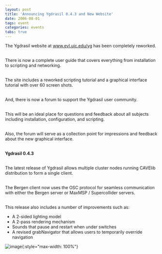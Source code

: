 ```yaml
---
layout: post
title: 'Announcing Ygdrasil 0.4.3 and New Website'
date: 2006-08-01
tags: event
categories: events
tabs: true
---
```


The Ygdrasil website at <a href="http://www.evl.uic.edu/yg">www.evl.uic.edu/yg</a> has been completely reworked.<br><br>

There is now a complete user guide that covers everything from installation to scripting and networking.<br><br>

The site includes a reworked scripting tutorial and a graphical interface tutorial with over 60 screen shots.<br><br>

And, there is now a forum to support the Ygdrasil user community.<br><br>

This will be an ideal place for questions and feedback about all subjects including installation, configuration, and scripting.<br><br>

Also, the forum will serve as a collection point for impressions and feedback about the new graphical interface.<br><br>

<strong>Ygdrasil 0.4.3</strong><br><br>

The latest release of Ygdrasil allows multiple cluster nodes running CAVElib distribution to form a single client.<br><br>

The Bergen client now uses the OSC protocol for seamless communication with either the Bergen server or MaxMSP / Supercollider servers.<br><br>

This release also includes a number of improvements such as:<br>
<ul>
<li>A 2-sided lighting model</li>
<li>A 2-pass rendering mechanism</li>
<li>Sounds that pause and restart when under switches</li>
<li>A revised grabNavigator that allows users to temporarily override navigation</li>
</ul>

![image](https://www.evl.uic.edu/output/originals/ydrasillogo.jpg-srcw.jpg){:style="max-width: 100%"}

